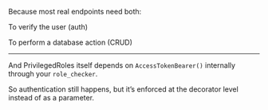 Because most real endpoints need both:

To verify the user (auth)

To perform a database action (CRUD)


---------

And PrivilegedRoles itself depends on `AccessTokenBearer()` internally through your `role_checker`.

So authentication still happens, but it’s enforced at the decorator level instead of as a parameter.